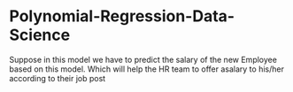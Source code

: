 # Polynomial-Regression-Data-Science
Suppose in this model we have to predict the salary of the new Employee based on this model. Which will help the HR team 
to offer asalary to his/her according to their job post 
